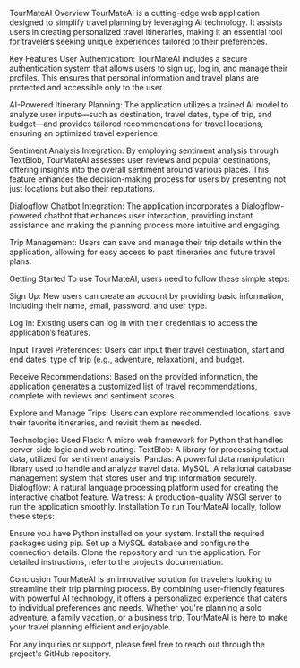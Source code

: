 TourMateAI
Overview
TourMateAI is a cutting-edge web application designed to simplify travel planning by leveraging AI technology. It assists users in creating personalized travel itineraries, making it an essential tool for travelers seeking unique experiences tailored to their preferences.

Key Features
User Authentication: TourMateAI includes a secure authentication system that allows users to sign up, log in, and manage their profiles. This ensures that personal information and travel plans are protected and accessible only to the user.

AI-Powered Itinerary Planning: The application utilizes a trained AI model to analyze user inputs—such as destination, travel dates, type of trip, and budget—and provides tailored recommendations for travel locations, ensuring an optimized travel experience.

Sentiment Analysis Integration: By employing sentiment analysis through TextBlob, TourMateAI assesses user reviews and popular destinations, offering insights into the overall sentiment around various places. This feature enhances the decision-making process for users by presenting not just locations but also their reputations.

Dialogflow Chatbot Integration: The application incorporates a Dialogflow-powered chatbot that enhances user interaction, providing instant assistance and making the planning process more intuitive and engaging.

Trip Management: Users can save and manage their trip details within the application, allowing for easy access to past itineraries and future travel plans.

Getting Started
To use TourMateAI, users need to follow these simple steps:

Sign Up: New users can create an account by providing basic information, including their name, email, password, and user type.

Log In: Existing users can log in with their credentials to access the application’s features.

Input Travel Preferences: Users can input their travel destination, start and end dates, type of trip (e.g., adventure, relaxation), and budget.

Receive Recommendations: Based on the provided information, the application generates a customized list of travel recommendations, complete with reviews and sentiment scores.

Explore and Manage Trips: Users can explore recommended locations, save their favorite itineraries, and revisit them as needed.

Technologies Used
Flask: A micro web framework for Python that handles server-side logic and web routing.
TextBlob: A library for processing textual data, utilized for sentiment analysis.
Pandas: A powerful data manipulation library used to handle and analyze travel data.
MySQL: A relational database management system that stores user and trip information securely.
Dialogflow: A natural language processing platform used for creating the interactive chatbot feature.
Waitress: A production-quality WSGI server to run the application smoothly.
Installation
To run TourMateAI locally, follow these steps:

Ensure you have Python installed on your system.
Install the required packages using pip.
Set up a MySQL database and configure the connection details.
Clone the repository and run the application.
For detailed instructions, refer to the project’s documentation.

Conclusion
TourMateAI is an innovative solution for travelers looking to streamline their trip planning process. By combining user-friendly features with powerful AI technology, it offers a personalized experience that caters to individual preferences and needs. Whether you're planning a solo adventure, a family vacation, or a business trip, TourMateAI is here to make your travel planning efficient and enjoyable.

For any inquiries or support, please feel free to reach out through the project's GitHub repository.

